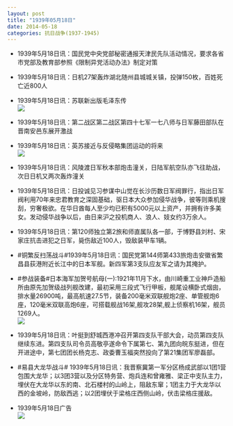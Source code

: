 ```yaml
---
layout: post
title: "1939年05月18日"
date: 2014-05-18
categories: 抗日战争(1937-1945)
---
```


<meta name="referrer" content="no-referrer" />

- 1939年5月18日讯：国民党中央党部秘密通报天津民先队活动情况，要求各省市党部及教育部参照《限制异党活动办法》制定对策 

- 1939年5月18日讯：日机27架轰炸湖北随州县城城关镇，投弹150枚，百姓死亡近800人 

- 1939年5月18日讯：苏联新出版毛泽东传 <br/><img src="https://ww4.sinaimg.cn/large/aca367d8jw1egiqhvbrh6j208f06vq3w.jpg" />

- 1939年5月18日讯：第二战区第二战区第四十七军一七八师与日军藤田部队在晋南安邑东展开激战 

- 1939年5月18日讯：英苏接近与反侵略集团运动的将来 <br/><img src="https://ww3.sinaimg.cn/large/aca367d8jw1egior9t5swj20lr0y4nfs.jpg" />

- 1939年5月18日讯：风陵渡日军秋本部炮击潼关，日陆军航空队亦飞往助战，次日日机又两次轰炸潼关 

- 1939年5月18日讯：日投诚见习参谋中山觉在长沙历数日军阀罪行，指出日军阀利用70年来忠君教育之深固基础，驱日本大众参加侵华战争，彼等则乘机搜刮，穷奢极欲。在华日酋每人至少均已积有5000元以上资产，并拥有许多美女。发动侵华战争以后，由日来沪之投机商人、浪人、妓女约3万余人。 

- 1939年5月18日讯：第120师独立第2旅和师直属队各一部，于博野县刘村、宋家庄抗击进犯之日军，毙伤敌近100人，毁敌装甲车1辆。 

- #铜繁反扫荡战斗#1939年5月18日讯：国民党第144师第433旅炮击安徽省繁昌县荻港附近长江中的日本军舰。新四军第3支队应友军之请为其掩护。 

- #参战装备#日本海军加贺号航母(一):1921年11月下水，由川崎重工业神戶造船所由原先加贺级战列舰改建，最初采用三段式飞行甲板，舰尾设横卧式烟囱，排水量26900吨，最高航速27.5节，装备200毫米双联舰炮2座、单管舰炮6座，120毫米双联高炮6座，可搭载舰战16架,舰攻28架,舰上侦察机16架，舰员1269人。 <br/><img src="https://ww4.sinaimg.cn/large/aca367d8jw1egi768kep8j20a70l7mzq.jpg" />

- 1939年5月18日讯：叶挺到舒城西港冲召开第四支队干部大会，动员第四支队继续东进。第四支队司令员高敬亭遂命令下属第七、第九团向皖东挺进，但在开进途中，第七团团长杨克志、政委曹玉福突然投向了第21集团军廖磊部。 

- #易县大龙华战斗# 1939年5月18日讯：我晋察冀第一军分区杨成武部以1团1营包围大龙华；以3团3营以及分区特务营、炮兵连和曾雍雅、梁正中支队主力，埋伏在大龙华以东的南、北石楼村的山岭上，阻敌东窜；1团主力于大龙华以西的金坡岭，防敌西逃；以2团埋伏于梁格庄西侧山岭，伏击梁格庄援敌。 

- 1939年5月18日广告 <br/><img src="https://ww2.sinaimg.cn/large/aca367d8jw1egi286mhhfj20p70h3q53.jpg" />


